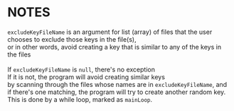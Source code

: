 <h1>NOTES</h1>

<code>excludeKeyFileName</code> is an argument for list (array) of files that the user chooses to exclude those keys in the file(s), <br/>
or in other words, avoid creating a key that is similar to any of the keys in the files <br/>
<br/>
If <code>excludeKeyFileName</code> is <code>null</code>, there's no exception <br/>
If it is not, the program will avoid creating similar keys <br/> by scanning through the files whose names are in <code>excludeKeyFileName</code>,
and if there's one matching, the program will try to create another random key. <br/>
This is done by a while loop, marked as <code>mainLoop</code>.